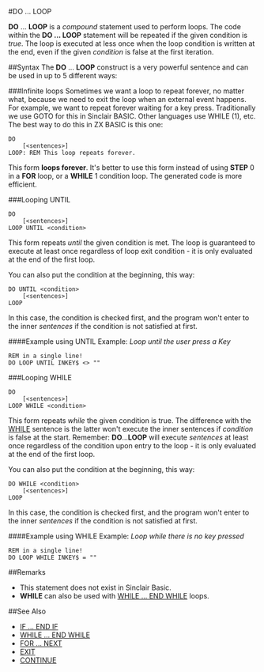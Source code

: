 #DO ... LOOP

**DO** ... **LOOP** is a _compound_ statement used to perform loops. The code within the **DO ... LOOP** statement will be repeated if the given condition is _true_. The loop is executed at less once when the loop condition is written at the end, even if the given _condition_ is false at the first iteration.

##Syntax
The **DO** ... **LOOP** construct is a very powerful sentence and can be used in up to 5 different ways:

###Infinite loops
Sometimes we want a loop to repeat forever, no matter what, because we need to exit the loop when an external event happens. For example, we want to repeat forever waiting for a key press. Traditionally we use GOTO for this in Sinclair BASIC. Other languages use WHILE (1), etc. The best way to do this in ZX BASIC is this one:

```
DO
    [<sentences>]
LOOP: REM This loop repeats forever.
```

This form **loops forever**. It's better to use this form instead of using **STEP** 0 in a **FOR** loop, or a **WHILE** 1 condition loop. The generated code is more efficient.

###Looping UNTIL

```
DO
    [<sentences>]
LOOP UNTIL <condition>
```


This form repeats _until_ the given condition is met. The loop is guaranteed to execute at least once regardless of loop exit condition - it is only evaluated at the end of the first loop.

You can also put the condition at the beginning, this way:

```
DO UNTIL <condition>
    [<sentences>]
LOOP
```


In this case, the condition is checked first, and the program won't enter to the inner _sentences_ if the condition is not satisfied at first.

####Example using UNTIL
Example: _Loop until the user press a Key_

```
REM in a single line!
DO LOOP UNTIL INKEY$ <> ""
```


###Looping WHILE

```
DO
    [<sentences>]
LOOP WHILE <condition>
```


This form repeats _while_ the given condition is true.
The difference with the [WHILE](while.md) sentence is the latter won't execute the inner sentences if _condition_ is false at the start. Remember: **DO**...**LOOP** will execute _sentences_ at least once regardless of the condition upon entry to the loop - it is only evaluated at the end of the first loop.

You can also put the condition at the beginning, this way:

```
DO WHILE <condition>
    [<sentences>]
LOOP
```


In this case, the condition is checked first, and the program won't enter to the inner _sentences_ if the condition is not satisfied at first.

####Example using WHILE
Example: _Loop while there is no key pressed_

```
REM in a single line!
DO LOOP WHILE INKEY$ = ""
```


##Remarks
* This statement does not exist in Sinclair Basic.
* **WHILE** can also be used with [WHILE ... END WHILE](while.md) loops.

##See Also
* [IF ... END IF](if.md)
* [WHILE ... END WHILE](while.md)
* [FOR ... NEXT](for.md)
* [EXIT](exit.md)
* [CONTINUE](continue.md)
